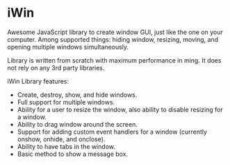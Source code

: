 # iWin
Awesome JavaScript library to create window GUI, just like the one on your computer. Among supported things: hiding window, resizing, moving, and opening multiple windows simultaneously.

Library is written from scratch with maximum performance in ming. It does not rely on any 3rd party libraries.

iWin Library features:
 * Create, destroy, show, and hide windows.
 * Full support for multiple windows.
 * Ability for a user to resize the window, also ability to disable resizing for a window.
 * Ability to drag window around the screen.
 * Support for adding custom event handlers for a window (currently onshow, onhide, and onclose).
 * Ability to have tabs in the window.
 * Basic method to show a message box.
